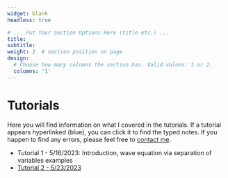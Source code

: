 ```yaml
---
widget: blank
headless: true

# ... Put Your Section Options Here (title etc.) ...
title: 
subtitle:
weight: 2  # section position on page
design:
  # Choose how many columns the section has. Valid values: 1 or 2.
  columns: '1'
---
```

# Tutorials
Here you will find information on what I covered in the tutorials. If a tutorial appears hyperlinked (blue), you can click it to find the typed notes. If you happen to find any errors, please feel free to [contact me](https://davidknapik.com/#contact). 

- Tutorial 1 - 5/16/2023: Introduction, wave equation via separation of variables examples
- [Tutorial 2 - 5/23/2023](https://github.com/Dknapik/website-academic/blob/master/content/APM346/346TUT_MAY23.pdf)
